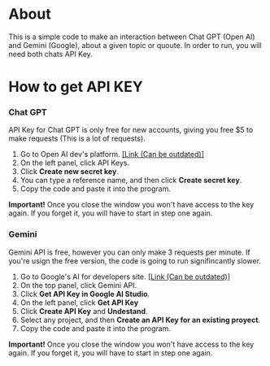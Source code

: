 # About

This is a simple code to make an interaction between Chat GPT (Open AI) and Gemini (Google), about a given topic or quoute.
In order to run, you will need both chats API Key.

# How to get API KEY

### Chat GPT 

API Key for Chat GPT is only free for new accounts, giving you free $5 to make requests (This is a lot of requests).

1. Go to Open AI dev's platform. [[Link (Can be outdated)]](https://platform.openai.com/)
2. On the left panel, click API Keys. 
3. Click **Create new secret key**.
4. You can type a reference name, and then click **Create secret key**.
5. Copy the code and paste it into the program.

**Important!** Once you close the window you won't have access to the key again. If you forget it, you will have to start in step one again.

### Gemini

Gemini API is free, however you can only make 3 requests per minute. If you're usign the free version, the code is going to run signifincantly slower.

1. Go to Google's AI for developers site. [[Link (Can be outdated)]](https://ai.google.dev/)
2. On the top panel, click Gemini API. 
3. Click **Get API Key in Google AI Studio**.
4. On the left panel, click **Get API Key**
5. Click **Create API Key** and **Undestand**.
6. Select any project, and then **Create an API Key for an existing proyect**.
7. Copy the code and paste it into the program.

**Important!** Once you close the window you won't have access to the key again. If you forget it, you will have to start in step one again.